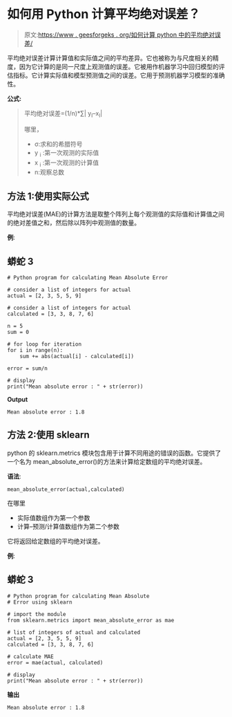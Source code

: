 # 如何用 Python 计算平均绝对误差？

> 原文:[https://www . geesforgeks . org/如何计算 python 中的平均绝对误差/](https://www.geeksforgeeks.org/how-to-calculate-mean-absolute-error-in-python/)

平均绝对误差计算计算值和实际值之间的平均差异。它也被称为与尺度相关的精度，因为它计算的是同一尺度上观测值的误差。它被用作机器学习中回归模型的评估指标。它计算实际值和模型预测值之间的误差。它用于预测机器学习模型的准确性。

**公式:**

> 平均绝对误差=(1/n)*∑| y<sub>I</sub>–x<sub>I</sub>|
> 
> 哪里，
> 
> *   σ:求和的希腊符号
> *   y <sub>i</sub> :第一次观测的实际值
> *   x <sub>i</sub> :第一次观测的计算值
> *   n:观察总数

## 方法 1:使用实际公式

平均绝对误差(MAE)的计算方法是取整个阵列上每个观测值的实际值和计算值之间的绝对差值之和，然后除以阵列中观测值的数量。

**例**:

## 蟒蛇 3

```
# Python program for calculating Mean Absolute Error

# consider a list of integers for actual
actual = [2, 3, 5, 5, 9]

# consider a list of integers for actual
calculated = [3, 3, 8, 7, 6]

n = 5
sum = 0

# for loop for iteration
for i in range(n):
    sum += abs(actual[i] - calculated[i])

error = sum/n

# display
print("Mean absolute error : " + str(error))
```

**Output**

```
Mean absolute error : 1.8
```

## 方法 2:使用 sklearn

python 的 sklearn.metrics 模块包含用于计算不同用途的错误的函数。它提供了一个名为 mean_absolute_error()的方法来计算给定数组的平均绝对误差。

**语法**:

```
mean_absolute_error(actual,calculated)
```

在哪里

*   实际值数组作为第一个参数
*   计算–预测/计算值数组作为第二个参数

它将返回给定数组的平均绝对误差。

**例**:

## 蟒蛇 3

```
# Python program for calculating Mean Absolute
# Error using sklearn

# import the module
from sklearn.metrics import mean_absolute_error as mae

# list of integers of actual and calculated
actual = [2, 3, 5, 5, 9]
calculated = [3, 3, 8, 7, 6]

# calculate MAE
error = mae(actual, calculated)

# display
print("Mean absolute error : " + str(error))
```

**输出**

```
Mean absolute error : 1.8
```